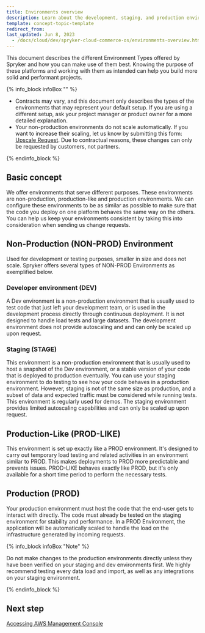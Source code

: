 ```yaml
---
title: Environments overview
description: Learn about the development, staging, and production environments of the Spryker Cloud Commerce OS
template: concept-topic-template
redirect_from:
last_updated: Jun 8, 2023
  - /docs/cloud/dev/spryker-cloud-commerce-os/environments-overview.html
---
```


This document describes the different Environment Types offered by Spryker and how you can make use of them best. Knowing the purpose of these platforms and working with them as intended can help you build more solid and performant projects.

{% info_block infoBox "" %}

* Contracts may vary, and this document only describes the types of the environments that may represent your default setup. If you are using a different setup, ask your project manager or product owner for a more detailed explanation.
* Your non-production environments do not scale automatically. If you want to increase their scaling, let us know by submitting this form: [Upscale Request](https://support.spryker.com/s/hosting-change-requests/environment-upscaling). Due to contractual reasons, these changes can only be requested by customers, not partners.

{% endinfo_block %}

## Basic concept

We offer environments that serve different purposes. These environments are non-production, production-like and production environments. We can configure these environments to be as similar as possible to make sure that the code you deploy on one platform behaves the same way on the others. You can help us keep your environments consistent by taking this into consideration when sending us change requests.

## Non-Production (NON-PROD) Environment

Used for development or testing purposes, smaller in size and does not scale. Spryker offers several types of NON-PROD Environments as exemplified below.

### Developer environment (DEV)

A Dev environment is a non-production environment that is usually used to test code that just left your development team, or is used in the development process directly through continuous deployment. It is not designed to handle load tests and large datasets. The development environment does not provide autoscaling and and can only be scaled up upon request.

### Staging (STAGE)

This environment is a non-production environment that is usually used to host a snapshot of the Dev environment, or a stable version of your code that is deployed to production eventually. You can use your staging environment to do testing to see how your code behaves in a production environment. However, staging is not of the same size as production, and a subset of data and expected traffic must be considered while running tests. This environment is regularly used for demos. The staging environment provides limited autoscaling capabilities and can only be scaled up upon request.

## Production-Like (PROD-LIKE)

This environment is set up exactly like a PROD environment. It's designed to carry out temporary load testing and related activities in an environment similar to PROD. This makes deployments to PROD more predictable and prevents issues. PROD-LIKE behaves exactly like PROD, but it's only available for a short time period to perform the necessary tests.

## Production (PROD)

Your production environment must host the code that the end-user gets to interact with directly. The code must already be tested on the staging environment for stability and performance. In a PROD Environment, the application will be automatically scaled to handle the load on the infrastructure generated by incoming requests.


{% info_block infoBox "Note" %}

Do not make changes to the production environments directly unless they have been verified on your staging and dev environments first.
We highly recommend testing every data load and import, as well as any integrations on your staging environment.

{% endinfo_block %}

## Next step
[Accessing AWS Management Console](/docs/ca/dev/access/access-the-aws-management-console.html)

